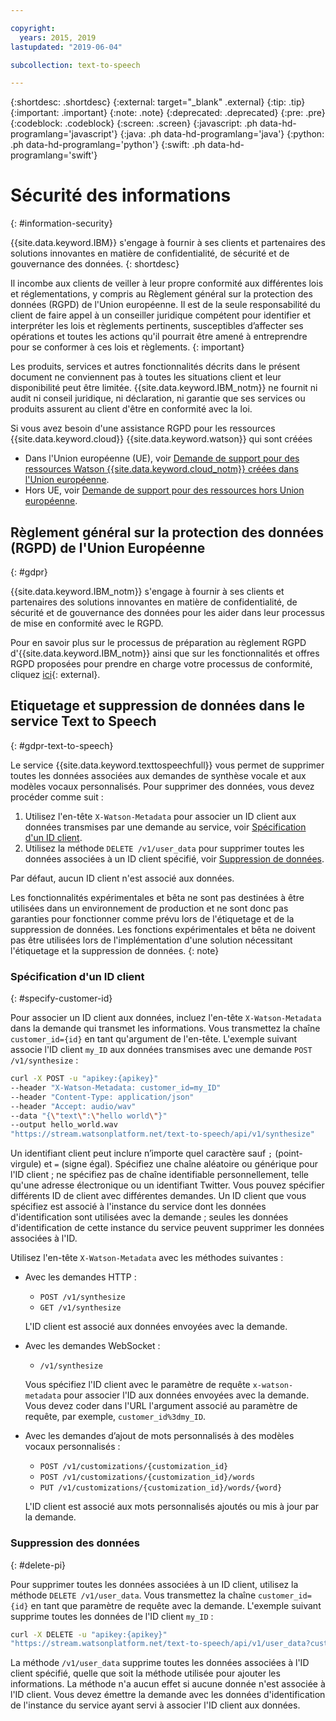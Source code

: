 ```yaml
---

copyright:
  years: 2015, 2019
lastupdated: "2019-06-04"

subcollection: text-to-speech

---
```


{:shortdesc: .shortdesc}
{:external: target="_blank" .external}
{:tip: .tip}
{:important: .important}
{:note: .note}
{:deprecated: .deprecated}
{:pre: .pre}
{:codeblock: .codeblock}
{:screen: .screen}
{:javascript: .ph data-hd-programlang='javascript'}
{:java: .ph data-hd-programlang='java'}
{:python: .ph data-hd-programlang='python'}
{:swift: .ph data-hd-programlang='swift'}

# Sécurité des informations
{: #information-security}

{{site.data.keyword.IBM}} s'engage à fournir à ses clients et partenaires des solutions innovantes en matière de confidentialité, de sécurité et de gouvernance des données.
{: shortdesc}

Il incombe aux clients de veiller à leur propre conformité aux différentes lois et réglementations, y compris au Règlement général sur la protection des données (RGPD) de l'Union européenne. Il est de la seule responsabilité du client de faire appel à un conseiller juridique compétent pour identifier et interpréter les lois et règlements pertinents, susceptibles d’affecter ses opérations et toutes les actions qu'il pourrait être amené à entreprendre pour se conformer à ces lois et règlements.
{: important}

Les produits, services et autres fonctionnalités décrits dans le présent document ne conviennent pas à toutes les situations client et leur disponibilité peut être limitée. {{site.data.keyword.IBM_notm}} ne fournit ni audit ni conseil juridique, ni déclaration, ni garantie que ses services ou produits assurent au client d'être en conformité avec la loi.

Si vous avez besoin d'une assistance RGPD pour les ressources {{site.data.keyword.cloud}} {{site.data.keyword.watson}} qui sont créées

-   Dans l'Union européenne (UE), voir [Demande de support pour des ressources Watson {{site.data.keyword.cloud_notm}} créées dans l'Union européenne](/docs/services/watson?topic=watson-gdpr-sar#request-EU).
-   Hors UE, voir [Demande de support pour des ressources hors Union européenne](/docs/services/watson?topic=watson-gdpr-sar#request-non-EU).

## Règlement général sur la protection des données (RGPD) de l'Union Européenne
{: #gdpr}

{{site.data.keyword.IBM_notm}} s'engage à fournir à ses clients et partenaires des solutions innovantes en matière de confidentialité, de sécurité et de gouvernance des données pour les aider dans leur processus de mise en conformité avec le RGPD.

Pour en savoir plus sur le processus de préparation au règlement RGPD d'{{site.data.keyword.IBM_notm}} ainsi que sur les fonctionnalités et offres RGPD proposées pour prendre en charge votre processus de conformité, cliquez [ici](http://www.ibm.com/gdpr){: external}.

## Etiquetage et suppression de données dans le service Text to Speech
{: #gdpr-text-to-speech}

Le service {{site.data.keyword.texttospeechfull}} vous permet de supprimer toutes les données associées aux demandes de synthèse vocale et aux modèles vocaux personnalisés. Pour supprimer des données, vous devez procéder comme suit :

1.  Utilisez l'en-tête `X-Watson-Metadata` pour associer un ID client aux données transmises par une demande au service, voir [Spécification d'un ID client](#specify-customer-id).
1.  Utilisez la méthode `DELETE /v1/user_data` pour supprimer toutes les données associées à un ID client spécifié, voir [Suppression de données](#delete-pi).

Par défaut, aucun ID client n'est associé aux données.

Les fonctionnalités expérimentales et bêta ne sont pas destinées à être utilisées dans un environnement de production et ne sont donc pas garanties pour fonctionner comme prévu lors de l'étiquetage et de la suppression de données. Les fonctions expérimentales et bêta ne doivent pas être utilisées lors de l'implémentation d'une solution nécessitant l'étiquetage et la suppression de données.
{: note}

### Spécification d'un ID client
{: #specify-customer-id}

Pour associer un ID client aux données, incluez l'en-tête `X-Watson-Metadata` dans la demande qui transmet les informations. Vous transmettez la chaîne `customer_id={id}` en tant qu'argument de l'en-tête. L'exemple suivant associe l'ID client `my_ID` aux données transmises avec une demande `POST /v1/synthesize` :

```bash
curl -X POST -u "apikey:{apikey}"
--header "X-Watson-Metadata: customer_id=my_ID"
--header "Content-Type: application/json"
--header "Accept: audio/wav"
--data "{\"text\":\"hello world\"}"
--output hello_world.wav
"https://stream.watsonplatform.net/text-to-speech/api/v1/synthesize"
```

Un identifiant client peut inclure n’importe quel caractère sauf `;` (point-virgule) et `=` (signe égal). Spécifiez une chaîne aléatoire ou générique pour l'ID client ; ne spécifiez pas de chaîne identifiable personnellement, telle qu'une adresse électronique ou un identifiant Twitter. Vous pouvez spécifier différents ID de client avec différentes demandes. Un ID client que vous spécifiez est associé à l'instance du service dont les données d'identification sont utilisées avec la demande ; seules les données d'identification de cette instance du service peuvent supprimer les données associées à l'ID.

Utilisez l'en-tête `X-Watson-Metadata` avec les méthodes suivantes :

-   Avec les demandes HTTP :
    -   `POST /v1/synthesize`
    -   `GET /v1/synthesize`

    L'ID client est associé aux données envoyées avec la demande.

-   Avec les demandes WebSocket :
    -   `/v1/synthesize`

    Vous spécifiez l'ID client avec le paramètre de requête `x-watson-metadata` pour associer l'ID aux données envoyées avec la demande. Vous devez coder dans l'URL l'argument associé au paramètre de requête, par exemple, `customer_id%3dmy_ID`.

-   Avec les demandes d’ajout de mots personnalisés à des modèles vocaux personnalisés :
    -   `POST /v1/customizations/{customization_id}`
    -   `POST /v1/customizations/{customization_id}/words`
    -   `PUT /v1/customizations/{customization_id}/words/{word}`

    L'ID client est associé aux mots personnalisés ajoutés ou mis à jour par la demande.

### Suppression des données
{: #delete-pi}

Pour supprimer toutes les données associées à un ID client, utilisez la méthode `DELETE /v1/user_data`. Vous transmettez la chaîne `customer_id={id}` en tant que paramètre de requête avec la demande. L'exemple suivant supprime toutes les données de l'ID client `my_ID` :

```bash
curl -X DELETE -u "apikey:{apikey}"
"https://stream.watsonplatform.net/text-to-speech/api/v1/user_data?customer_id=my_ID"
```

La méthode `/v1/user_data` supprime toutes les données associées à l'ID client spécifié, quelle que soit la méthode utilisée pour ajouter les informations. La méthode n'a aucun effet si aucune donnée n'est associée à l'ID client. Vous devez émettre la demande avec les données d'identification de l'instance du service ayant servi à associer l'ID client aux données.
